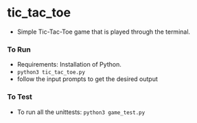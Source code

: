 # tic_tac_toe
* Simple Tic-Tac-Toe game that is played through the terminal.

### To Run
* Requirements: Installation of Python.
* `python3 tic_tac_toe.py`
* follow the input prompts to get the desired output

### To Test
* To run all the unittests: `python3 game_test.py`